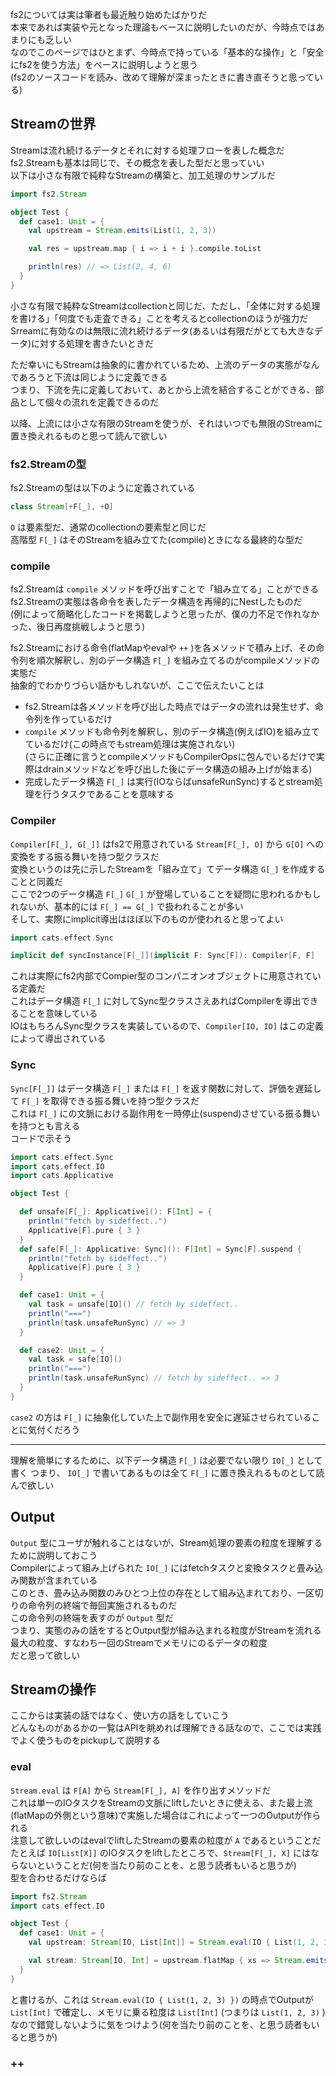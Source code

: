 fs2については実は筆者も最近触り始めたばかりだ  
本来であれば実装や元となった理論もベースに説明したいのだが、今時点ではあまりにも乏しい  
なのでこのページではひとまず、今時点で持っている「基本的な操作」と「安全にfs2を使う方法」をベースに説明しようと思う  
(fs2のソースコードを読み、改めて理解が深まったときに書き直そうと思っている)

## Streamの世界
Streamは流れ続けるデータとそれに対する処理フローを表した概念だ  
fs2.Streamも基本は同じで、その概念を表した型だと思っていい  
以下は小さな有限で純粋なStreamの構築と、加工処理のサンプルだ  

```scala
import fs2.Stream

object Test {
  def case1: Unit = {
    val upstream = Stream.emits(List(1, 2, 3))

    val res = upstream.map { i => i + i }.compile.toList

    println(res) // => List(2, 4, 6)
  }
}
```

小さな有限で純粋なStreamはcollectionと同じだ、ただし、「全体に対する処理を書ける」「何度でも走査できる」ことを考えるとcollectionのほうが強力だ  
Srreamに有効なのは無限に流れ続けるデータ(あるいは有限だがとても大きなデータ)に対する処理を書きたいときだ  

ただ幸いにもStreamは抽象的に書かれているため、上流のデータの実態がなんであろうと下流は同じように定義できる  
つまり、下流を先に定義しておいて、あとから上流を結合することができる、部品として個々の流れを定義できるのだ  

以降、上流には小さな有限のStreamを使うが、それはいつでも無限のStreamに置き換えれるものと思って読んで欲しい  

### fs2.Streamの型
fs2.Streamの型は以下のように定義されている

```scala
class Stream[+F[_], +O]
```

`O` は要素型だ、通常のcollectionの要素型と同じだ  
高階型 `F[_]` はそのStreamを組み立てた(compile)ときになる最終的な型だ  

### compile
fs2.Streamは `compile` メソッドを呼び出すことで「組み立てる」ことができる  
fs2.Streamの実態は各命令を表したデータ構造を再帰的にNestしたものだ  
(例によって簡略化したコードを掲載しようと思ったが、僕の力不足で作れなかった、後日再度挑戦しようと思う)  

fs2.Streamにおける命令(flatMapやevalや `++` )を各メソッドで積み上げ、その命令列を順次解釈し、別のデータ構造 `F[_]` を組み立てるのがcompileメソッドの実態だ  
抽象的でわかりづらい話かもしれないが、ここで伝えたいことは  
- fs2.Streamは各メソッドを呼び出した時点ではデータの流れは発生せず、命令列を作っているだけ  
- `compile` メソッドも命令列を解釈し、別のデータ構造(例えばIO)を組み立てているだけ(この時点でもstream処理は実施されない)  
  (さらに正確に言うとcompileメソッドもCompilerOpsに包んでいるだけで実際はdrainメソッドなどを呼び出した後にデータ構造の組み上げが始まる)  
- 完成したデータ構造 `F[_]` は実行(IOならばunsafeRunSync)するとstream処理を行うタスクであることを意味する  

### Compiler
`Compiler[F[_], G[_]]` はfs2で用意されている `Stream[F[_], O]` から `G[O]` への変換をする振る舞いを持つ型クラスだ  
変換というのは先に示したStreamを「組み立て」てデータ構造 `G[_]` を作成することと同義だ  
ここで2つのデータ構造 `F[_]` `G[_]` が登場していることを疑問に思われるかもしれないが、基本的には `F[_] == G[_]` で扱われることが多い  
そして、実際にimplicit導出はほぼ以下のものが使われると思ってよい  

```scala
import cats.effect.Sync

implicit def syncInstance[F[_]](implicit F: Sync[F]): Compiler[F, F]
```

これは実際にfs2内部でCompier型のコンパニオンオブジェクトに用意されている定義だ  
これはデータ構造 `F[_]` に対してSync型クラスさえあればCompilerを導出できることを意味している  
IOはもちろんSync型クラスを実装しているので、`Compiler[IO, IO]` はこの定義によって導出されている  

### Sync
`Sync[F[_]]` はデータ構造 `F[_]` または `F[_]` を返す関数に対して、評価を遅延して `F[_]` を取得できる振る舞いを持つ型クラスだ  
これは `F[_]` にの文脈における副作用を一時停止(suspend)させている振る舞いを持つとも言える  
コードで示そう  

```scala
import cats.effect.Sync
import cats.effect.IO
import cats.Applicative

object Test {

  def unsafe[F[_]: Applicative](): F[Int] = {
    println("fetch by sideffect..")
    Applicative[F].pure { 3 }
  }
  def safe[F[_]: Applicative: Sync](): F[Int] = Sync[F].suspend {
    println("fetch by sideffect..")
    Applicative[F].pure { 3 }
  }

  def case1: Unit = {
    val task = unsafe[IO]() // fetch by sideffect..
    println("===")
    println(task.unsafeRunSync) // => 3
  }

  def case2: Unit = {
    val task = safe[IO]()
    println("===")
    println(task.unsafeRunSync) // fetch by sideffect.. => 3
  }
}
```

`case2` の方は `F[_]` に抽象化していた上で副作用を安全に遅延させられていることに気付くだろう  

---
理解を簡単にするために、以下データ構造 `F[_]` は必要でない限り `IO[_]` として書く
つまり、 `IO[_]` で書いてあるものは全て `F[_]` に置き換えれるものとして読んで欲しい

## Output
`Output` 型にユーザが触れることはないが、Stream処理の要素の粒度を理解するために説明しておこう  
Compilerによって組み上げられた `IO[_]` にはfetchタスクと変換タスクと畳み込み関数が含まれている  
このとき、畳み込み関数のみひとつ上位の存在として組み込まれており、一区切りの命令列の終端で毎回実施されるものだ  
この命令列の終端を表すのが `Output` 型だ  
つまり、実態のみの話をするとOutput型が組み込まれる粒度がStreamを流れる最大の粒度、すなわち一回のStreamでメモリにのるデータの粒度  
だと思って欲しい  

## Streamの操作
ここからは実装の話ではなく、使い方の話をしていこう  
どんなものがあるかの一覧はAPIを眺めれば理解できる話なので、ここでは実践でよく使うものをpickupして説明する  

### eval
`Stream.eval` は `F[A]` から `Stream[F[_], A]` を作り出すメソッドだ  
これは単一のIOタスクをStreamの文脈にliftしたいときに使える、また最上流(flatMapの外側という意味)で実施した場合はこれによって一つのOutputが作られる  
注意して欲しいのはevalでliftしたStreamの要素の粒度が `A` であるということだ  
たとえば `IO[List[X]]` のIOタスクをliftしたところで、`Stream[F[_], X]` にはならないということだ(何を当たり前のことを、と思う読者もいると思うが)  
型を合わせるだけならば  

```scala
import fs2.Stream
import cats.effect.IO

object Test {
  def case1: Unit = {
    val upstream: Stream[IO, List[Int]] = Stream.eval(IO { List(1, 2, 3) })

    val stream: Stream[IO, Int] = upstream.flatMap { xs => Stream.emits(xs) }
  }
}
```

と書けるが、これは `Stream.eval(IO { List(1, 2, 3) })` の時点でOutputが `List[Int]` で確定し、メモリに乗る粒度は `List[Int]` (つまりは `List(1, 2, 3)` )  
なので錯覚しないように気をつけよう(何を当たり前のことを、と思う読者もいると思うが)  

### ++

